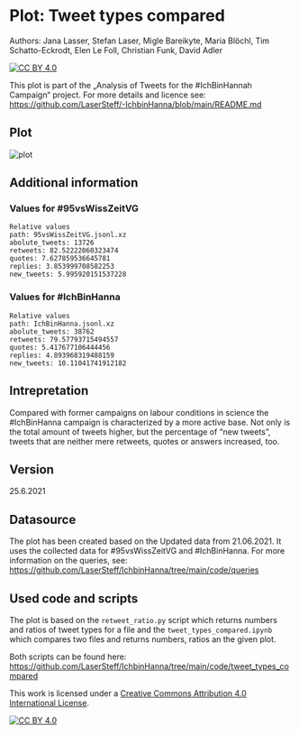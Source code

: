 # Plot: Tweet types compared

Authors: Jana Lasser, Stefan Laser, Migle Bareikyte, Maria Blöchl, Tim Schatto-Eckrodt, Elen Le Foll, Christian Funk, David Adler

[![CC BY 4.0][cc-by-shield]][cc-by]

This plot is part of the „Analysis of Tweets for the #IchBinHannah Campaign“ project. For more details and licence see: https://github.com/LaserSteff/-IchbinHanna/blob/main/README.md

## Plot

![plot](https://github.com/LaserSteff/-IchbinHanna/blob/main/plots/tweet_types_compared/tweet_types_compared_21-06-21.png)

## Additional information

### Values for #95vsWissZeitVG
```
Relative values
path: 95vsWissZeitVG.jsonl.xz
abolute_tweets: 13726
retweets: 82.52222060323474
quotes: 7.627859536645781
replies: 3.853999708582253
new_tweets: 5.995920151537228
```
### Values for #IchBinHanna
```
Relative values
path: IchBinHanna.jsonl.xz
abolute_tweets: 38762
retweets: 79.57793715494557
quotes: 5.417677106444456
replies: 4.893968319488159
new_tweets: 10.11041741912182
```

## Intrepretation

Compared with former campaigns on labour conditions in science the #IchBinHanna campaign is characterized by a more active base. Not only is the total amount of tweets higher, but the percentage of “new tweets”, tweets that are neither mere retweets, quotes or answers increased, too. 

## Version
25.6.2021

## Datasource

The plot has been created based on the Updated data from 21.06.2021.
It uses the collected data for #95vsWissZeitVG and #IchBinHanna.
For more information on the queries, see: https://github.com/LaserSteff/IchbinHanna/tree/main/code/queries

## Used code and scripts

The plot is based on the `retweet_ratio.py` script which returns numbers and ratios of tweet types for a file and the `tweet_types_compared.ipynb` which compares two files and returns numbers, ratios an the given plot.

Both scripts can be found here:  https://github.com/LaserSteff/IchbinHanna/tree/main/code/tweet_types_compared


This work is licensed under a
[Creative Commons Attribution 4.0 International License][cc-by].

[![CC BY 4.0][cc-by-image]][cc-by]

[cc-by]: http://creativecommons.org/licenses/by/4.0/
[cc-by-image]: https://i.creativecommons.org/l/by/4.0/88x31.png
[cc-by-shield]: https://img.shields.io/badge/License-CC%20BY%204.0-lightgrey.svg

